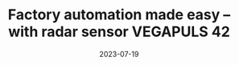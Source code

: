 ---
category:
- .nan
date: 2023-07-19
keyword_suggestion: ubuntu install docker
post_inspiration: https://www.fdiforum.net/mag/launches/factory-automation-made-easy-with-radar-sensor-vegapuls-42/
silot_terms: digital automation
title: Factory <b>automation</b> made easy – with radar sensor VEGAPULS 42
---
